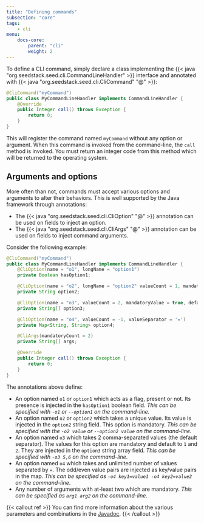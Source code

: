 ```yaml
---
title: "Defining commands"
subsection: "core"
tags:
    - cli    
menu:
    docs-core:
        parent: "cli"
        weight: 2
---
```


To define a CLI command, simply declare a class implementing the {{< java "org.seedstack.seed.cli.CommandLineHandler" >}}
interface and annotated with {{< java "org.seedstack.seed.cli.CliCommand" "@" >}}:

```java
@CliCommand("myCommand")
public class MyCommandLineHandler implements CommandLineHandler {
    @Override
    public Integer call() throws Exception {
        return 0;
    }
}
```

This will register the command named `myCommand` without any option or argument. When this command is invoked
from the command-line, the `call` method is invoked. You must return an integer code from this method which will be
returned to the operating system.

## Arguments and options

More often than not, commands must accept various options and arguments to alter their behaviors. This is well supported
by the Java framework through annotations:

* The {{< java "org.seedstack.seed.cli.CliOption" "@" >}} annotation can be used on fields to inject an option.
* The {{< java "org.seedstack.seed.cli.CliArgs" "@" >}} annotation can be used on fields to inject command arguments.

Consider the following example:

```java
@CliCommand("myCommand")
public class MyCommandLineHandler implements CommandLineHandler {
    @CliOption(name = "o1", longName = "option1")
    private Boolean hasOption1;

    @CliOption(name = "o2", longName = "option2" valueCount = 1, mandatory = true)
    private String option2;

    @CliOption(name = "o3", valueCount = 2, mandatoryValue = true, defaultValues = {"1", "2"})
    private String[] option3;

    @CliOption(name = "o4", valueCount = -1, valueSeparator = '=')
    private Map<String, String> option4;

    @CliArgs(mandatoryCount = 2)
    private String[] args;

    @Override
    public Integer call() throws Exception {
        return 0;
    }
}
```

The annotations above define:

* An option named `o1` or `option1` which acts as a flag, present or not. Its presence is injected in the `hasOption1`
boolean field. *This can be specified with `-o1` or `--option1` on the command-line.*
* An option named `o2` or `option2` which takes a unique value. Its value is injected in the `option2` string field.
This option is mandatory. *This can be specified with the `-o2 value` or `--option2 value` on the command-line.*
* An option named `o3` which takes 2 comma-separated values (the default separator). The values for this option are
mandatory and default to `1` and `2`. They are injected in the `option3` string array field. *This can be specified with
`-o3 5,6` on the command-line*.
* An option named `o4` which takes and unlimited number of values separated by `=`. The odd/even value pairs are injected
as key/value pairs in the map. *This can be specified as `-o4 key1=value1 -o4 key2=value2` on the command-line*.
* Any number of arguments with at-least two which are mandatory. *This can be specified as `arg1 arg2` on the command-line*.

{{< callout ref >}}
You can find more information about the various parameters and combinations in the [Javadoc](http://seedstack.org/javadoc/org/seedstack/seed/cli/package-summary.html).
{{< /callout >}}

